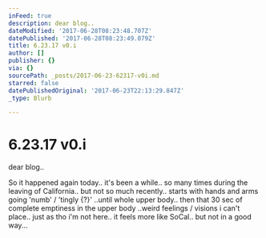 ```yaml
---
inFeed: true
description: dear blog..
dateModified: '2017-06-28T08:23:48.707Z'
datePublished: '2017-06-28T08:23:49.079Z'
title: 6.23.17 v0.i
author: []
publisher: {}
via: {}
sourcePath: _posts/2017-06-23-62317-v0i.md
starred: false
datePublishedOriginal: '2017-06-23T22:13:29.847Z'
_type: Blurb

---
```

# 6.23.17 v0.i

dear blog..

So it happened again today.. it's been a while.. so many times during the leaving of California.. but not so much recently.. starts with hands and arms going 'numb' / 'tingly {?}' ..until whole upper body.. then that 30 sec of complete emptiness in the upper body ..weird feelings / visions i can't place.. just as tho i'm not here.. it feels more like SoCal.. but not in a good way...